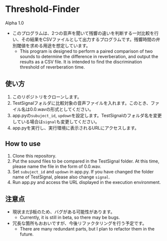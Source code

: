 # Threshold-Finder
Alpha 1.0

- このプログラムは、2つの音声を聞いて残響の違いを判断する一対比較を行い、その結果をCSVファイルとして出力するプログラムです。残響時間の弁別閾値を求める用途を想定しています。
  - This program is designed to perform a paired comparison of two sounds to determine the difference in reverberation, and output the results as a CSV file. It is intended to find the discrimination threshold of reverberation time.

## 使い方

1. このリポジトリをクローンします。
2. TestSignalフォルダに比較対象の音声ファイルを入れます。このとき、ファイル名は0.0.wavの形式としてください。
3. app.pyの`subuject_id`, `updown`を設定します。TestSignalのフォルダ名を変更している場合は`signal`も変更してください。
4. app.pyを実行し、実行環境に表示されるURLにアクセスします。

## How to use

1. Clone this repository.
2. Put the sound files to be compared in the TestSignal folder. At this time, please name the file in the form of 0.0.wav.
3. Set `subuject_id` and `updown` in app.py. If you have changed the folder name of TestSignal, please also change `signal`.
4. Run app.py and access the URL displayed in the execution environment.

## 注意点

- 現状まだβ板のため、バグがある可能性があります。
  - Currently, it is still in beta, so there may be bugs.
- 冗長な箇所もおおいですが、今後リファクタリングを行う予定です。
  - There are many redundant parts, but I plan to refactor them in the future.
